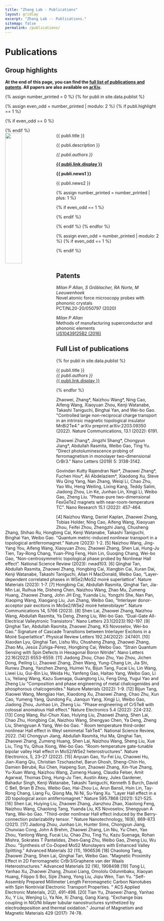 ```yaml
---
title: "Zhang Lab - Publications"
layout: gridlay
excerpt: "Zhang Lab -- Publications."
sitemap: false
permalink: /publications/
---
```



# Publications

## Group highlights

**At the end of this page, you can find the [full list of publications and patents](#full-list-of-publications). All papers are also available on [arXiv](https://arxiv.org/search/?searchtype=author&query=Allan%2C+M+P).**

{% assign number_printed = 0 %}
{% for publi in site.data.publist %}

{% assign even_odd = number_printed | modulo: 2 %}
{% if publi.highlight == 1 %}

{% if even_odd == 0 %}
<div class="row">
{% endif %}

<div class="col-sm-6 clearfix">
 <div class="well">
  <pubtit>{{ publi.title }}</pubtit>
  <img src="{{ site.url }}{{ site.baseurl }}/images/pubpic/{{ publi.image }}" class="img-responsive" width="33%" style="float: left" />
  <p>{{ publi.description }}</p>
  <p><em>{{ publi.authors }}</em></p>
  <p><strong><a href="{{ publi.link.url }}">{{ publi.link.display }}</a></strong></p>
  <p class="text-danger"><strong> {{ publi.news1 }}</strong></p>
  <p> {{ publi.news2 }}</p>
 </div>
</div>

{% assign number_printed = number_printed | plus: 1 %}

{% if even_odd == 1 %}
</div>
{% endif %}

{% endif %}
{% endfor %}

{% assign even_odd = number_printed | modulo: 2 %}
{% if even_odd == 1 %}
</div>
{% endif %}

<p> &nbsp; </p>


## Patents
<em>Milan P Allan, S Gröblacher, RA Norte, M Leeuwenhoek</em><br />Novel atomic force microscopy probes with phononic crystals<br /> PCT/NL20-20/050797 (2020)

<em>Milan P Allan</em><br /> Methods of manufacturing superconductor and phononic elements <br /> <a href="https://patents.google.com/patent/US10439125B2/en?inventor=Milan+ALLAN&oq=inventor:(Milan+ALLAN)">US10439125B2 (2016)</a>

## Full List of publications

{% for publi in site.data.publist %}

  {{ publi.title }} <br />
  <em>{{ publi.authors }} </em><br /><a href="{{ publi.link.url }}">{{ publi.link.display }}</a>

{% endfor %}

Zhaowei, Zhang*, Naizhou Wang*, Ning Cao, Aifeng Wang, Xiaoyuan Zhou, Kenji Watanabe, Takashi Taniguchi, Binghai Yan, and Wei-bo Gao. "Controlled large non-reciprocal charge transport in an intrinsic magnetic topological insulator MnBi2Te4." arXiv preprint arXiv:2203.09350 (2022). Nature Communications, 13.1 (2022): 6191. <br />

Zhaowei Zhang*, Jingzhi Shang*, Chongyun Jiang*, Abdullah Rasmita, Weibo Gao, Ting Yu. "Direct photoluminescence probing of ferromagnetism in monolayer two-dimensional CrBr3." Nano Letters (2019) 5: 3138-3142. <br />

Govindan Kutty Rajendran Nair*, Zhaowei Zhang*, Fuchen Hou*, Ali Abdelaziem*, Xiaodong Xu, Steve Wu Qing Yang, Nan Zhang, Weiqi Li, Chao Zhu, Yao Wu, Heng Weiling, Lixing Kang, Teddy Salim, Jiadong Zhou, Lin Ke, Junhao Lin, Xingji Li, Weibo Gao, Zheng Liu. "Phase-pure two-dimensional FexGeTe2 magnets with near-room-temperature TC". Nano Research 15.1 (2022): 457-464.<br />

[4] Naizhou Wang, Daniel Kaplan, Zhaowei Zhang, Tobias Holder, Ning Cao, Aifeng Wang, Xiaoyuan Zhou, Feifei Zhou, Zhengzhi Jiang, Chusheng Zhang, Shihao Ru, Hongbing Cai, Kenji Watanabe, Takashi Taniguchi, Binghai Yan, Weibo Gao. "Quantum metric-induced nonlinear transport in a topological antiferromagnet." Nature (2023): 1-2.
[5] Naizhou Wang, Jing-Yang You, Aifeng Wang, Xiaoyuan Zhou, Zhaowei Zhang, Shen Lai, Hung-Ju Tien, Tay-Rong Chang, Yuan-Ping Feng, Hsin Lin, Guoqing Chang, Wei-bo Gao, “Non-centrosymmetric topological phase probed by Nonlinear Hall effect”. National Science Review (2023): nwad103.
[6] Qinghai Tan, Abdullah Rasmita, Zhaowei Zhang, Hongbing Cai, Xiangbin Cai, Xuran Dai, Kenji Watanabe, Takashi Taniguchi, Allan H MacDonald, Weibo Gao, “Layer-dependent correlated phases in WSe2/MoS2 moiré superlattice”. Nature Materials (2023): 1-7.
[7] Hongbing Cai, Abdullah Rasmita, Qinghai Tan, Jia-Min Lai, Ruihua He, Disheng Chen, Naizhou Wang, Zhao Mu, Zumeng Huang, Zhaowei Zhang, John JH Eng, Yuanda Liu, Yongzhi She, Nan Pan, Xiaoping Wang, Xiaogang Liu, Jun Zhang, Weibo Gao, “Interlayer donor-acceptor pair excitons in MoSe2/WSe2 moiré heterobilayer”. Nature Communications 14, 5766 (2023).
[8] Shen Lai, Zhaowei Zhang, Naizhou Wang, Abdullah Rasmita, Ya Deng, Zheng Liu, Wei-bo Gao. “Dual-Gate All-Electrical Valleytronic Transistors”. Nano Letters 23.1(2023):192-197.
[9] Qinghai Tan, Abdullah Rasmita, Zhaowei Zhang, KS Novoselov, Wei-bo Gao.“ Signature of Cascade Transitions between Interlayer Excitons in a Moiré Superlattice”. Physical Review Letters 192.24(2022): 247401.
[10] Xiaodan Lyu, Qinghai Tan, Lishu Wu, Chusheng Zhang, Zhaowei Zhang, Zhao Mu, Jesús Zúñiga-Pérez, Hongbing Cai, Weibo Gao. “Strain Quantum Sensing with Spin Defects in Hexagonal Boron Nitride”. Nano Letters 22.16(2022) 6553-6559.
[11] Jiadong Zhou, Chao Zhu, Yao Zhou, Jichen Dong, Peiling Li, Zhaowei Zhang, Zhen Wang, Yung-Chang Lin, Jia Shi, Runwu Zhang, Yanzhen Zheng, Huimei Yu, Bijun Tang, Fucai Liu, Lin Wang, Liwei Liu, Gui-Bin Liu, Weida Hu, Yanfeng Gao, Haitao Yang, Weibo Gao, Li Lu, Yeliang Wang, Kazu Suenaga, Guangtong Liu, Feng Ding, Yugui Yao and Zheng Liu "Composition and phase engineering of metal chalcogenides and phosphorous chalcogenides." Nature Materials (2022): 1-9. 
[12] Bijun Tang, Xiaowei Wang, Mengjiao Han, Xiaodong Xu, Zhaowei Zhang, Chao Zhu, Xun Cao, Yumeng Yang, Qundong Fu, Jianqun Yang, Xingji Li, Weibo Gao, Jiadong Zhou, Junhao Lin, Zheng Liu. "Phase engineering of Cr5Te8 with colossal anomalous Hall effect." Nature Electronics 5.4 (2022): 224-232.
[13] Cong Wang, Rui-Chun Xiao, Huiying Liu, Zhaowei Zhang, Shen Lai, Chao Zhu, Hongbing Cai, Naizhou Wang, Shengyao Chen, Ya Deng, Zheng Liu, Shengyuan A Yang, Wei-bo Gao. " Room temperature third-order nonlinear Hall effect in Weyl semimetal TaIrTe4". National Science Review, 2022.
[14] Chongyun Jiang, Abdullah Rasmita, Hui Ma, Qinghai Tan, Zhaowei Zhang, Zumeng Huang, Shen Lai, Naizhou Wang, Sheng Liu, Xue Liu, Ting Yu, Qihua Xiong, Wei-bo Gao. "Room-temperature gate-tunable bipolar valley Hall effect in MoS2/WSe2 heterostructures". Nature Electronics, 5, 23–27 (2022).
[15] Anyuan Gao, Yu-Fei Liu, Chaowei Hu, Jian-Xiang Qiu, Christian Tzschaschel, Barun Ghosh, Sheng-Chin Ho, Damien Bérubé, Rui Chen, Haipeng Sun, Zhaowei Zhang, Xin-Yue Zhang, Yu-Xuan Wang, Naizhou Wang, Zumeng Huang, Claudia Felser, Amit Agarwal, Thomas Ding, Hung-Ju Tien, Austin Akey, Jules Gardener, Bahadur Singh, Kenji Watanabe, Takashi Taniguchi, Kenneth S Burch, David C Bell, Brian B Zhou, Weibo Gao, Hai-Zhou Lu, Arun Bansil, Hsin Lin, Tay-Rong Chang, Liang Fu, Qiong Ma, Ni Ni, Su-Yang Xu. "Layer Hall effect in a 2D topological axion antiferromagnet." Nature 595.7868 (2021): 521-525.
[16] Shen Lai, Huiying Liu, Zhaowei Zhang, Jianzhou Zhao, Xiaolong Feng, Naizhou Wang, Chaolong Tang, Yuanda Liu, KS Novoselov, Shengyuan A Yang, Wei-bo Gao. "Third-order nonlinear Hall effect induced by the Berry-connection polarizability tensor. " Nature Nanotechnology, 16(8), 869-873 (2021).
[17] Jiadong Zhou, Junhao Lin, Hunter Sims, Chongyun Jiang, Chunxiao Cong, John A Brehm, Zhaowei Zhang, Lin Niu, Yu Chen, Yao Zhou, Yanlong Wang, Fucai Liu, Chao Zhu, Ting Yu, Kazu Suenaga, Rohan Mishra, Sokrates T Pantelides, Zhen‐Gang Zhu, Weibo Gao, Zheng Liu, Wu Zhou. "Synthesis of Co-Doped MoS2 Monolayers with Enhanced Valley Splitting." Advanced Materials 32 (11), 1906536
[18] Chaolong Tang, Zhaowei Zhang, Shen Lai, Qinghai Tan, Weibo Gao. "Magnetic Proximity Effect in 2D Ferromagnetic CrBr3/Graphene van der Waals Heterostructures." Advanced Materials 32 (16), 1908498
[19] Tong Li, Yanhao Xu, Zhaowei Zhang, Zhuoxi Liang, Omololu Odunmbaku, Xiaoyan Huang, Filippo S Boi, Sijie Zhang, Yong Liu, Jiqiu Wen, Tian Yu. "Self-Assembly Prepared Millimeter Length Ferromagnetic Carbon Nanotubes with Spin Nontrivial Electronic Transport Properties. " ACS Applied Electronic Materials, 2(2), 491-498.
[20] Tian Yu, Zhaowei Zhang, Yanhao Xu, Y Liu, Wenjing Li, Ya Nie, Xi Zhang, Gang Xiang. "Exchange bias coupling in NiO/Ni bilayer tubular nanostructures synthetized by electrodeposition and thermal oxidation." Journal of Magnetism and Magnetic Materials 429 (2017): 74-78. 


